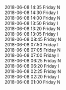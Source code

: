 2018-06-08 14:35 Friday  N  
2018-06-08 14:30 Friday  I  
2018-06-08 14:00 Friday  N  
2018-06-08 13:50 Friday  I  
2018-06-08 13:20 Friday  N  
2018-06-08 13:05 Friday  I  
2018-06-08 08:45 Friday  N  
2018-06-08 07:50 Friday  I  
2018-06-08 07:05 Friday  N  
2018-06-08 07:00 Friday  I  
2018-06-08 06:25 Friday  N  
2018-06-08 06:20 Friday  I  
2018-06-08 02:25 Friday  N  
2018-06-08 02:20 Friday  I  
2018-06-08 01:00 Friday  N  
